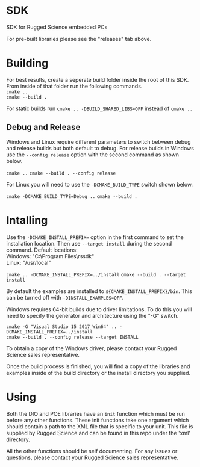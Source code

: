 # SDK
SDK for Rugged Science embedded PCs

For pre-built libraries please see the "releases" tab above.

# Building
For best results, create a seperate build folder inside the root of this SDK. From inside of that folder run the following commands.  
 `cmake ..`  
 `cmake --build .`
   
For static builds run `cmake .. -DBUILD_SHARED_LIBS=OFF` instead of `cmake ..`

## Debug and Release
Windows and Linux require different parameters to switch between debug and release builds but both default to debug. For release builds in Windows use the `--config release` option with the second command as shown below.

`cmake ..`
`cmake --build . --config release`

For Linux you will need to use the `-DCMAKE_BUILD_TYPE` switch shown below.  

`cmake -DCMAKE_BUILD_TYPE=Debug ..`
`cmake --build .`

# Intalling
Use the `-DCMAKE_INSTALL_PREFIX=` option in the first command to set the installation location. Then use `--target install` during the second command.
Default locations:  
Windows: "C:\Program Files\rssdk\"  
Linux: "/usr/local"

`cmake .. -DCMAKE_INSTALL_PREFIX=../install`
`cmake --build . --target install`

By default the examples are installed to `${CMAKE_INSTALL_PREFIX}/bin`. This can be turned off with `-DINSTALL_EXAMPLES=OFF`.

Windows requires 64-bit builds due to driver limitations. To do this you will need to specify the generator and architecture using the "-G" switch.  
  
`cmake -G "Visual Studio 15 2017 Win64" .. -DCMAKE_INSTALL_PREFIX=../install`  
`cmake --build . --config release --target INSTALL`

To obtain a copy of the Windows driver, please contact your Rugged Science sales representative.

Once the build process is finished, you will find a copy of the libraries and examples inside of the build directory or the install directory you supplied.

# Using
Both the DIO and POE libraries have an `init` function which must be run before any other functions. These init functions take one argument which should contain a path to the XML file that is specific to your unit. This file is supplied by Rugged Science and can be found in this repo under the 'xml' directory.

All the other functions should be self documenting. For any issues or questions, please contact your Rugged Science sales representative.